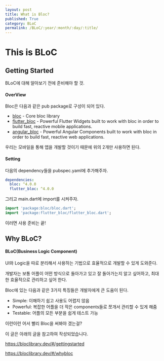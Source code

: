 ```yaml
---
layout: post
title: What is Bloc?
published: True
category: BLoC
permalink: /BLoC/:year/:month/:day/:title/
---
```


# This is BLoC

## Getting Started

BLoC에 대해 알아보기 전에 준비해야 할 것.

#### OverView

Bloc은 다음과 같은 pub package로 구성이 되어 있다.

- [bloc](https://pub.dev/packages/bloc) - Core bloc library
- [flutter_bloc](https://pub.dev/packages/flutter_bloc) - Powerful Flutter Widgets built to work with bloc in order to build fast, reactive mobile applications.
- [angular_bloc](https://pub.dev/packages/angular_bloc) - Powerful Angular Components built to work with bloc in order to build fast, reactive web applications.

우리는 모바일을 통해 앱을 개발할 것이기 때문에 위의 2개만 사용하면 된다.



#### Setting

다음의 dependency들을 pubspec.yaml에 추가해주자.

```yaml
dependencies:
  bloc: ^4.0.0
  flutter_bloc: ^4.0.0
```

그리고 main.dart에 import를 시켜주자.

```dart
import 'package:bloc/bloc.dart';
import 'package:flutter_bloc/flutter_bloc.dart';
```

이러면 사용 준비는 끝!



## Why BLoC?

#### BLoC(Business Logic Component)

UI와 Logic을 따로 분리해서 사용하는 기법으로 효율적으로 개발할 수 있게 도와준다.

개발자는 보통 어플이 어떤 방식으로 돌아가고 있고 잘 돌아가는지 알고 싶어하고, 최대한 효율적으로 관리하고 싶어 한다.

Bloc에 있는 다음과 같은 3가지 특징들은 개발자에게 큰 도움이 된다.

- Simple: 이해하기 쉽고 사용도 어렵지 않음
- Powerful: 복잡한 어플을 더 작은 components들로 쪼개서 관리할 수 있게 해줌
- Testable: 어플의 모든 부분을 쉽게 테스트 가능

이런이런 어서 빨리 Bloc을 써봐야 겠는걸?



이 글은 아래의 글을 참고하여 작성되었습니다.

https://bloclibrary.dev/#/gettingstarted

https://bloclibrary.dev/#/whybloc